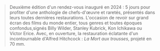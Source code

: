 > Deuxième édition d'un rendez-vous inauguré en 2024 : 5 jours pour profiter d'une anthologie de chefs-d'œuvre et raretés, présentés dans leurs toutes dernières restaurations. L'occasion de revoir sur grand écran des films du monde entier, tous genres et toutes époques confondus,signés Billy Wilder, Stanley Kubrick, Kon Ichikawa ou Víctor Erice. Avec, en ouverture, la restauration éclatante d'un incontournable d'Alfred Hitchcock : _La Mort aux trousses_, projeté en 70 mm.
